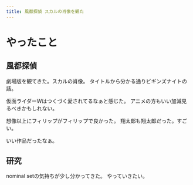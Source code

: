 ```yaml
---
title: 風都探偵 スカルの肖像を観た
---
```


# やったこと

## 風都探偵

劇場版を観てきた。スカルの肖像。
タイトルから分かる通りビギンズナイトの話。

仮面ライダーWはつくづく愛されてるなぁと感じた。
アニメの方もいい加減見るべきかもしれない。

想像以上にフィリップがフィリップで良かった。
翔太郎も翔太郎だった。すごい。

いい作品だったなぁ。

## 研究

nominal setの気持ちが少し分かってきた。
やっていきたい。
